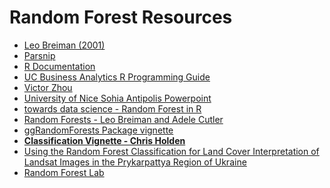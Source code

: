 Random Forest Resources
================

  - [Leo Breiman
    (2001)](https://www.stat.berkeley.edu/~breiman/randomforest2001.pdf)
  - [Parsnip](https://parsnip.tidymodels.org/)
  - [R
    Documentation](https://cran.r-project.org/web/packages/randomForest/randomForest.pdf)
  - [UC Business Analytics R Programming
    Guide](https://uc-r.github.io/random_forests)
  - [Victor Zhou](https://victorzhou.com/blog/intro-to-random-forests/)
  - [University of Nice Sohia Antipolis
    Powerpoint](https://perso.math.univ-toulouse.fr/motimo/files/2013/07/random-forest.pdf)
  - [towards data science - Random Forest in
    R](https://towardsdatascience.com/random-forest-in-r-f66adf80ec9)
  - [Random Forests - Leo Breiman and Adele
    Cutler](https://www.stat.berkeley.edu/~breiman/RandomForests/cc_home.htm)
  - [ggRandomForests Package
    vignette](https://rdrr.io/github/ehrlinger/ggRFVignette/f/vignettes/randomForest.Rmd)
  - [**Classification Vignette - Chris
    Holden**](http://ceholden.github.io/open-geo-tutorial/R/chapter_5_classification.html)
  - [Using the Random Forest Classification for Land Cover
    Interpretation of Landsat Images in the Prykarpattya Region of
    Ukraine](https://ieeexplore.ieee.org/document/8526646)
  - [Random Forest
    Lab](https://sites.ualberta.ca/~ahamann/teaching/renr690/LabRF.pdf)
